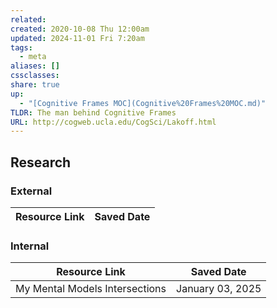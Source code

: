 ```yaml
---
related: 
created: 2020-10-08 Thu 12:00am
updated: 2024-11-01 Fri 7:20am
tags:
  - meta
aliases: []
cssclasses: 
share: true
up:
  - "[Cognitive Frames MOC](Cognitive%20Frames%20MOC.md)"
TLDR: The man behind Cognitive Frames
URL: http://cogweb.ucla.edu/CogSci/Lakoff.html
---
```


## Research

### External

| Resource Link | Saved Date |
| ------------- | ---------- |


### Internal

| Resource Link                                                                           | Saved Date       |
| --------------------------------------------------------------------------------------- | ---------------- |
| My Mental Models Intersections | January 03, 2025 |

